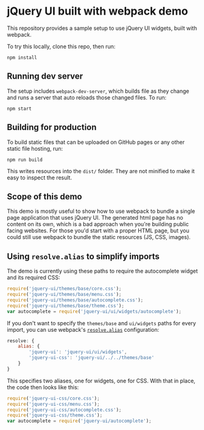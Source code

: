 # jQuery UI built with webpack demo

This repository provides a sample setup to use jQuery UI widgets, built
with webpack.

To try this locally, clone this repo, then run:

	npm install

## Running dev server

The setup includes `webpack-dev-server`, which builds file as they change and runs a server that auto reloads those changed files. To run:

	npm start

## Building for production

To build static files that can be uploaded on GitHub pages or any other static file hosting, run:

	npm run build

This writes resources into the `dist/` folder. They are not minified to make it easy to inspect the result.

## Scope of this demo

This demo is mostly useful to show how to use webpack to bundle a single page application that uses jQuery UI. The generated html page has no content on its own, which is a bad approach when you're building public facing websites. For those you'd start with a proper HTML page, but you could still use webpack to bundle the static resources (JS, CSS, images).

## Using `resolve.alias` to simplify imports

The demo is currently using these paths to require the autocomplete widget and its required CSS:

```js
require('jquery-ui/themes/base/core.css');
require('jquery-ui/themes/base/menu.css');
require('jquery-ui/themes/base/autocomplete.css');
require('jquery-ui/themes/base/theme.css');
var autocomplete = require('jquery-ui/ui/widgets/autocomplete');
```

If you don't want to specify the `themes/base` and `ui/widgets` paths for every import, you can use webpack's [`resolve.alias`](https://webpack.github.io/docs/configuration.html#resolve-alias) configuration:

```js
resolve: {
	alias: {
		'jquery-ui': 'jquery-ui/ui/widgets',
		'jquery-ui-css': 'jquery-ui/../../themes/base'
	}
}
```
This specifies two aliases, one for widgets, one for CSS. With that in place, the code then looks like this:
```js
require('jquery-ui-css/core.css');
require('jquery-ui-css/menu.css');
require('jquery-ui-css/autocomplete.css');
require('jquery-ui-css/theme.css');
var autocomplete = require('jquery-ui/autocomplete');
```
